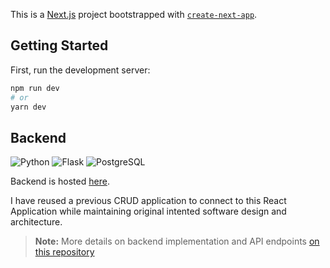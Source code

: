 This is a [Next.js](https://nextjs.org/) project bootstrapped with [`create-next-app`](https://github.com/vercel/next.js/tree/canary/packages/create-next-app).

## Getting Started

First, run the development server:

```bash
npm run dev
# or
yarn dev
```

## Backend

![Python](https://img.shields.io/static/v1?label=Language&message=Python&color=3776AB&style=flat-square&logo=python) ![Flask](https://img.shields.io/static/v1?label=Framework&message=Flask&color=000000&style=flat-square&logo=flask) ![PostgreSQL](https://img.shields.io/static/v1?label=DB&message=postgresql&color=000000&style=flat-square&logo=postgresql)

Backend is hosted [here](https://tm-time-tracker.herokuapp.com/).

I have reused a previous CRUD application to connect to this React Application while maintaining original intented software design and architecture.

> **Note:** More details on backend implementation and API endpoints [on this repository](https://github.com/kayecandy/tm-time-tracker)
